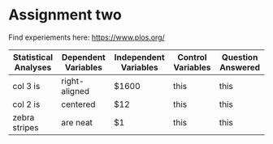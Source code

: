 # Assignment two

Find experiements here: https://www.plos.org/


| Statistical Analyses | Dependent Variables | Independent Variables |Control Variables | Question Answered|
| ---------- |----------| -----|----------|----------|
| col 3 is      | right-aligned | $1600 | this| this|
| col 2 is      | centered      |   $12 | this| this|
| zebra stripes | are neat      |    $1 | this| this|
